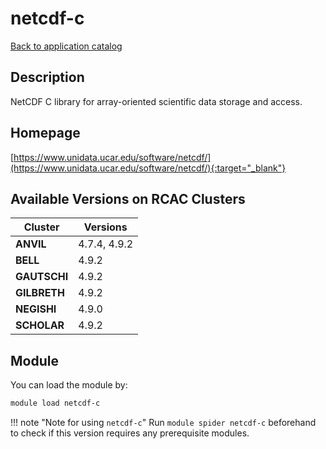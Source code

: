 # netcdf-c

[Back to application catalog](../app_catalog.md)

## Description

NetCDF C library for array-oriented scientific data storage and access.

## Homepage

[https://www.unidata.ucar.edu/software/netcdf/](https://www.unidata.ucar.edu/software/netcdf/){:target="_blank"}

## Available Versions on RCAC Clusters

|Cluster|Versions|
|---|---|
**ANVIL**|4.7.4, 4.9.2
**BELL**|4.9.2
**GAUTSCHI**|4.9.2
**GILBRETH**|4.9.2
**NEGISHI**|4.9.0
**SCHOLAR**|4.9.2

## Module

You can load the module by:

```bash
module load netcdf-c
```

!!! note "Note for using `netcdf-c`"
    Run `module spider netcdf-c` beforehand to check if this version requires any prerequisite modules.
